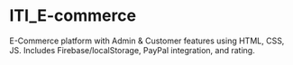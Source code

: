 # ITI_E-commerce
E-Commerce platform with Admin &amp; Customer features using HTML, CSS, JS. Includes Firebase/localStorage, PayPal integration, and rating.

